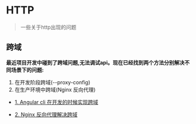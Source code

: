# HTTP 

> 一些关于http出现的问题  
  
##  跨域  
  
**最近项目开发中碰到了跨域问题,无法调试api。现在已经找到两个方法分别解决不同场景下的问题:**

1. 在开发阶段跨域(--proxy-config)
2. 在生产环境中跨域(Nginx 反向代理)

+ [1. Angular cli 在开发的时候实现跨域](cross-domain/angular_cli_cross-domain.md)

+ [2. Nginx 反向代理解决跨域](cross-domain/nginx_cross-domain.md)
